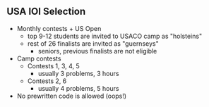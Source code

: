 USA IOI Selection
-----

  * Monthly contests + US Open
    * top 9-12 students are invited to USACO camp as "holsteins"
    * rest of 26 finalists are invited as "guernseys"
      * seniors, previous finalists are not eligible
  * Camp contests
 	  * Contests 1, 3, 4, 5
 		* usually 3 problems, 3 hours
 	* Contests 2, 6
 		* usually 4 problems, 5 hours
  * No prewritten code is allowed (oops!)
